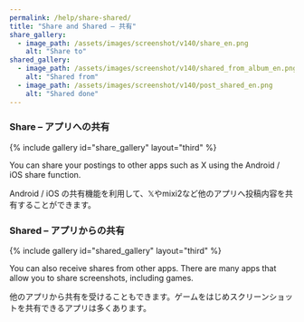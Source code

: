 ```yaml
---
permalink: /help/share-shared/
title: "Share and Shared – 共有"
share_gallery:
  - image_path: /assets/images/screenshot/v140/share_en.png
    alt: "Share to"
shared_gallery:
  - image_path: /assets/images/screenshot/v140/shared_from_album_en.png
    alt: "Shared from"
  - image_path: /assets/images/screenshot/v140/post_shared_en.png
    alt: "Shared done"
---
```


### Share – アプリへの共有

{% include gallery id="share_gallery" layout="third" %}

You can share your postings to other apps such as X using the Android / iOS share function.

Android / iOS の共有機能を利用して、𝕏やmixi2など他のアプリへ投稿内容を共有することができます。

### Shared – アプリからの共有

{% include gallery id="shared_gallery" layout="third" %}

You can also receive shares from other apps. There are many apps that allow you to share screenshots, including games.

他のアプリから共有を受けることもできます。ゲームをはじめスクリーンショットを共有できるアプリは多くあります。